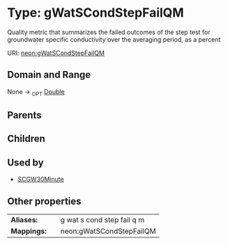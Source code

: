 
# Type: gWatSCondStepFailQM


Quality metric that summarizes the failed outcomes of the step test for groundwater specific conductivity over the averaging period, as a percent

URI: [neon:gWatSCondStepFailQM](https://data.neonscience.org/gWatSCondStepFailQM)


## Domain and Range

None ->  <sub>OPT</sub> [Double](types/Double.md)

## Parents


## Children


## Used by

 * [SCGW30Minute](SCGW30Minute.md)

## Other properties

|  |  |  |
| --- | --- | --- |
| **Aliases:** | | g wat s cond step fail q m |
| **Mappings:** | | neon:gWatSCondStepFailQM |

